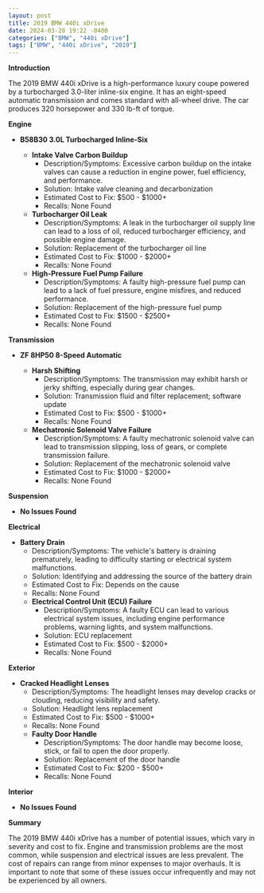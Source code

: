 ```yaml
---
layout: post
title: 2019 BMW 440i xDrive
date: 2024-03-28 19:22 -0400
categories: ["BMW", "440i xDrive"]
tags: ["BMW", "440i xDrive", "2019"]
---
```

**Introduction**

The 2019 BMW 440i xDrive is a high-performance luxury coupe powered by a turbocharged 3.0-liter inline-six engine. It has an eight-speed automatic transmission and comes standard with all-wheel drive. The car produces 320 horsepower and 330 lb-ft of torque.

**Engine**

* **B58B30 3.0L Turbocharged Inline-Six**

  * **Intake Valve Carbon Buildup**
    * Description/Symptoms: Excessive carbon buildup on the intake valves can cause a reduction in engine power, fuel efficiency, and performance.
    * Solution: Intake valve cleaning and decarbonization
    * Estimated Cost to Fix: $500 - $1000+
    * Recalls: None Found
  * **Turbocharger Oil Leak**
    * Description/Symptoms: A leak in the turbocharger oil supply line can lead to a loss of oil, reduced turbocharger efficiency, and possible engine damage.
    * Solution: Replacement of the turbocharger oil line
    * Estimated Cost to Fix: $1000 - $2000+
    * Recalls: None Found
  * **High-Pressure Fuel Pump Failure**
    * Description/Symptoms: A faulty high-pressure fuel pump can lead to a lack of fuel pressure, engine misfires, and reduced performance.
    * Solution: Replacement of the high-pressure fuel pump
    * Estimated Cost to Fix: $1500 - $2500+
    * Recalls: None Found

**Transmission**

* **ZF 8HP50 8-Speed Automatic**

  * **Harsh Shifting**
    * Description/Symptoms: The transmission may exhibit harsh or jerky shifting, especially during gear changes.
    * Solution: Transmission fluid and filter replacement; software update
    * Estimated Cost to Fix: $500 - $1000+
    * Recalls: None Found
  * **Mechatronic Solenoid Valve Failure**
    * Description/Symptoms: A faulty mechatronic solenoid valve can lead to transmission slipping, loss of gears, or complete transmission failure.
    * Solution: Replacement of the mechatronic solenoid valve
    * Estimated Cost to Fix: $1000 - $2000+
    * Recalls: None Found

**Suspension**

* **No Issues Found**

**Electrical**

* **Battery Drain**
    * Description/Symptoms: The vehicle's battery is draining prematurely, leading to difficulty starting or electrical system malfunctions.
    * Solution: Identifying and addressing the source of the battery drain
    * Estimated Cost to Fix: Depends on the cause
    * Recalls: None Found
  * **Electrical Control Unit (ECU) Failure**
    * Description/Symptoms: A faulty ECU can lead to various electrical system issues, including engine performance problems, warning lights, and system malfunctions.
    * Solution: ECU replacement
    * Estimated Cost to Fix: $500 - $2000+
    * Recalls: None Found

**Exterior**

* **Cracked Headlight Lenses**
    * Description/Symptoms: The headlight lenses may develop cracks or clouding, reducing visibility and safety.
    * Solution: Headlight lens replacement
    * Estimated Cost to Fix: $500 - $1000+
    * Recalls: None Found
  * **Faulty Door Handle**
    * Description/Symptoms: The door handle may become loose, stick, or fail to open the door properly.
    * Solution: Replacement of the door handle
    * Estimated Cost to Fix: $200 - $500+
    * Recalls: None Found

**Interior**

* **No Issues Found**

**Summary**

The 2019 BMW 440i xDrive has a number of potential issues, which vary in severity and cost to fix. Engine and transmission problems are the most common, while suspension and electrical issues are less prevalent. The cost of repairs can range from minor expenses to major overhauls. It is important to note that some of these issues occur infrequently and may not be experienced by all owners.
